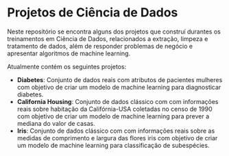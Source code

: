 # Projetos de Ciência de Dados

Neste repositório se encontra alguns dos projetos que construí durantes os treinamentos em Ciência de Dados, relacionados a extração, limpeza e tratamento de dados, além de responder problemas de negócio e apresentar algoritmos de machine learning. 

Atualmente contém os seguintes projetos:
*  **Diabetes**: Conjunto de dados reais com atributos de pacientes mulheres com objetivo de criar um modelo de machine learning para diagnosticar diabetes.
*  **California Housing**: Conjunto de dados clássico com com informações reais sobre habitação da Califórnia-USA coletadas no censo de 1990 com objetivo de criar um modelo de machine learning para prever a mediana do valor de casas.
*  **Iris**: Conjunto de dados clássico com com informações reais sobre as medidas de comprimento e largura das flores iris com objetivo de criar um modelo de machine learning para classificação de subespécies.
